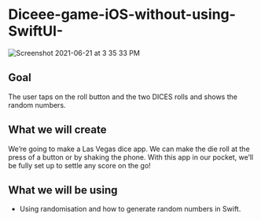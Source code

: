 # Diceee-game-iOS-without-using-SwiftUI-

![Screenshot 2021-06-21 at 3 35 33 PM](https://user-images.githubusercontent.com/76988309/122745154-535dea80-d2a6-11eb-91f7-bcafc946d184.png)

## Goal

The user taps on the roll button and the two DICES rolls and shows the random numbers.

## What we will create

We’re going to make a Las Vegas dice app. We can make the die roll at the press of a button or by shaking the phone. With this app in our pocket, we’ll be fully set up to settle any score on the go!


## What we will be using

* Using randomisation and how to generate random numbers in Swift.
